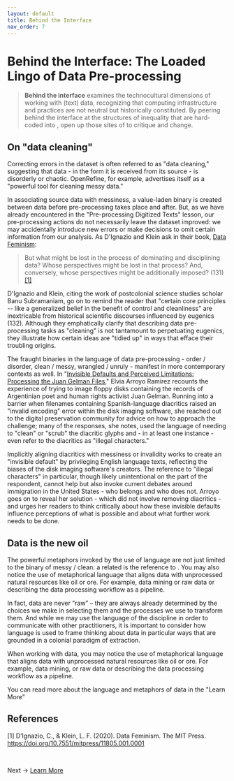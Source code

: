 ```yaml
---
layout: default
title: Behind the Interface
nav_order: 7
---
```


# Behind the Interface: The Loaded Lingo of Data Pre-processing

> **Behind the interface** examines the technocultural dimensions of working with (text) data, recognizing that computing infrastructure and practices are not neutral but historically constituted. By peering behind the interface at the structures of inequality that are hard-coded into  , open up those sites of to critique and change.

## On "data cleaning"

Correcting errors in the dataset is often referred to as "data cleaning," suggesting that data - in the form it is received from its source - is disorderly or chaotic. OpenRefine, for example, advertises itself as a "powerful tool for cleaning messy data." 

In associating source data with messiness, a value-laden binary is created between data before pre-processing takes place and after. But, as we have already encountered in the "Pre-processing Digitized Texts" lesson, our pre-processing actions do not necessarily leave the dataset improved: we may accidentally introduce new errors or make decisions to omit certain information from our analysis. As D'Ignazio and Klein ask in their book, [Data Feminism](https://mitpress.mit.edu/books/data-feminism):

> But what might be lost in the process of dominating and disciplining data? Whose perspectives might be lost in that process? And, conversely, whose perspectives might be additionally imposed? (131) [[1]](#1)

D'Ignazio and Klein, citing the work of postcolonial science studies scholar Banu Subramaniam, go on to remind the reader that "certain core principles -- like a generalized belief in the benefit of control and cleanliness" are inextricable from historical scientific discourses influenced by eugenics (132). Although they emphatically clarify that describing data pre-processing tasks as "cleaning" is not tantamount to perpetuating eugenics, they illustrate how certain ideas are "tidied up" in ways that efface their troubling origins.  

The fraught binaries in the language of data pre-processing - order / disorder, clean / messy, wrangled / unruly - manifest in more contemporary contexts as well. In "[Invisible Defaults and Perceived Limitations: Processing the Juan Gelman Files](https://medium.com/on-archivy/invisible-defaults-and-perceived-limitations-processing-the-juan-gelman-files-4187fdd36759)," Elvia Arroyo Ramirez recounts the experience of trying to image floppy disks containing the records of Argentinian poet and human rights activist Juan Gelman. Running into a barrier when filenames containing Spanish-language diacritics raised an "invalid encoding" error within the disk imaging software, she reached out to the digital preservation community for advice on how to approach the challenge; many of the responses, she notes, used the language of needing to "clean" or "scrub" the diacritic glyphs and - in at least one instance - even refer to the diacritics as "illegal characters." 

Implicitly aligning diacritics with messiness or invalidity works to create an "invisible default" by privileging English language texts, reflecting the biases of the disk imaging software's creators. The reference to "illegal characters" in particular, though likely unintentional on the part of the respondent, cannot help but also invoke current debates around immigration in the United States - who belongs and who does not. Arroyo goes on to reveal her solution - which did not involve removing diacritics - and urges her readers to think critically about how these invisible defaults influence perceptions of what is possible and about what further work needs to be done.

## Data is the new oil

The powerful metaphors invoked by the use of language are not just limited to the binary of messy / clean: a related is the reference to . You may also notice the use of metaphorical language that aligns data with unprocessed natural resources like oil or ore. For example, data mining or raw data or describing the data processing workflow as a pipeline.

In fact, data are never “raw” – they are always already determined by the choices we make in selecting them and the processes we use to transform them. And while we may use the language of the discipline in order to communicate with other practitioners, it is important to consider how language is used to frame thinking about data in particular ways that are grounded in a colonial paradigm of extraction.

When working with data, you may notice the use of metaphorical language that aligns data with unprocessed natural resources like oil or ore. For example, data mining, or raw data or describing the data processing workflow as a pipeline. 

You can read more about the language and metaphors of data in the "Learn More" 

## References
<a id="1">[1]</a>
D’Ignazio, C., & Klein, L. F. (2020). Data Feminism. The MIT Press. https://doi.org/10.7551/mitpress/11805.001.0001


<br />

Next -> [Learn More](learn-more.html)
